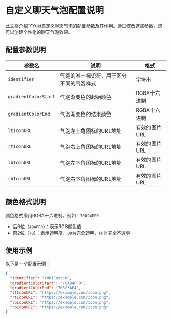 # 自定义聊天气泡配置说明

此文档介绍了Yuki自定义聊天气泡的配置参数及其作用。通过修改这些参数，您可以创建个性化的聊天气泡效果。

## 配置参数说明

| 参数名 | 说明 | 格式 |
|-------|------|------|
| `identifier` | 气泡的唯一标识符，用于区分不同的气泡样式 | 字符串 |
| `gradientColorStart` | 气泡渐变色的起始颜色 | RGBA十六进制 |
| `gradientColorEnd` | 气泡渐变色的结束颜色 | RGBA十六进制 |
| `ltIconURL` | 气泡左上角图标的URL地址 | 有效的图片URL |
| `rtIconURL` | 气泡右上角图标的URL地址 | 有效的图片URL |
| `lbIconURL` | 气泡左下角图标的URL地址 | 有效的图片URL |
| `rbIconURL` | 气泡右下角图标的URL地址 | 有效的图片URL |

## 颜色格式说明

颜色格式采用RGBA十六进制，例如：`70A94FF0`

- 后6位（`A94FF0`）：表示RGB颜色值
- 前2位（`70`）：表示透明度，`00`为完全透明，`FF`为完全不透明

## 使用示例

以下是一个配置示例：

```json
{
  "identifier": "YukiCustom",
  "gradientColorStart": "70A94FF0",
  "gradientColorEnd": "70683AF4",
  "ltIconURL": "https://example.com/icon.png",
  "rtIconURL": "https://example.com/icon.png",
  "lbIconURL": "https://example.com/icon.png",
  "rbIconURL": "https://example.com/icon.png"
}
```
